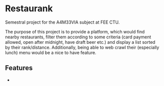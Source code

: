 # Restaurank
Semestral project for the A4M33VIA subject at FEE CTU.

The purpose of this project is to provide a platform, which would find nearby restaurants, filter them according to some criteria (card payment allowed, open after midnight, have draft beer etc.) and display a list sorted by their rank/distance. Additionally, being able to web crawl their (especially lunch) menu would be a nice to have feature.

## Features
* 